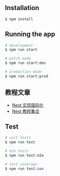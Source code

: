## Installation

```bash
$ npm install
```

## Running the app

```bash
# development
$ npm run start

# watch mode
$ npm run start:dev

# production mode
$ npm run start:prod
```

## 教程文章
- [Nest 实现国际化](https://juejin.cn/post/7379496229725257767)
- [Nest 教程集合](https://juejin.cn/collection/7253382801860853819)

## Test

```bash
# unit tests
$ npm run test

# e2e tests
$ npm run test:e2e

# test coverage
$ npm run test:cov
```
